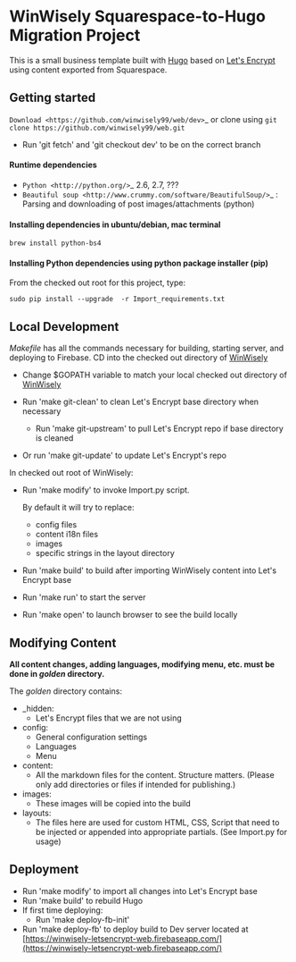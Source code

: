 # WinWisely Squarespace-to-Hugo Migration Project

This is a small business template built with [Hugo](https://github.com/gohugoio/hugo) based on [Let's Encrypt](https://github.com/letsencrypt) using content exported from Squarespace.  

## Getting started

`Download <https://github.com/winwisely99/web/dev>`_ or clone using ``git clone https://github.com/winwisely99/web.git``

- Run 'git fetch' and 'git checkout dev' to be on the correct branch

#### Runtime dependencies
 * `Python <http://python.org/>`_ 2.6, 2.7, ???
 * `Beautiful soup <http://www.crummy.com/software/BeautifulSoup/>`_ : Parsing and downloading of post images/attachments (python)

#### Installing dependencies in ubuntu/debian, mac terminal

   ``brew install python-bs4``

#### Installing Python dependencies using python package installer (pip)

From the checked out root for this project, type:

   ``sudo pip install --upgrade  -r Import_requirements.txt``

## Local Development

*Makefile* has all the commands necessary for building, starting server, and deploying to Firebase.  CD into the checked out directory of [WinWisely](https://github.com/winwisely99/web.git)

- Change $GOPATH variable to match your local checked out directory of [WinWisely](https://github.com/winwisely99/web.git)

- Run 'make git-clean' to clean Let's Encrypt base directory when necessary
  - Run 'make git-upstream' to pull Let's Encrypt repo if base directory is cleaned
- Or run 'make git-update' to update Let's Encrypt's repo

In checked out root of WinWisely:

- Run 'make modify' to invoke Import.py script. 

  By default it will try to replace:
    - config files
    - content i18n files
    - images
    - specific strings in the layout directory 

- Run 'make build' to build after importing WinWisely content into Let's Encrypt base

- Run 'make run' to start the server

- Run 'make open' to launch browser to see the build locally

## Modifying Content

**All content changes, adding languages, modifying menu, etc. must be done in _golden_ directory.**

The _golden_ directory contains:
- _hidden:
  - Let's Encrypt files that we are not using
- config:
  - General configuration settings
  - Languages
  - Menu
- content:
  - All the markdown files for the content.  Structure matters. (Please only add directories or files if intended for publishing.)
- images:
  - These images will be copied into the build
- layouts:
  - The files here are used for custom HTML, CSS, Script that need to be injected or appended into appropriate partials. (See Import.py for usage)

## Deployment

- Run 'make modify' to import all changes into Let's Encrypt base
- Run 'make build' to rebuild Hugo
- If first time deploying:
  - Run 'make deploy-fb-init'
- Run 'make deploy-fb' to deploy build to Dev server located at [https://winwisely-letsencrypt-web.firebaseapp.com/](https://winwisely-letsencrypt-web.firebaseapp.com/)

